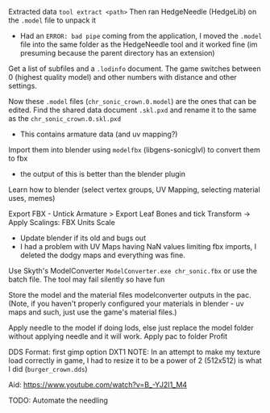 
Extracted data `tool extract <path>`
Then ran HedgeNeedle (HedgeLib) on the `.model` file to unpack it 
- Had an `ERROR: bad pipe` coming from the application, I moved the `.model` file into the same folder as the HedgeNeedle tool and it worked fine (im presuming because the parent directory has an extension)

Get a list of subfiles and a `.lodinfo` document. The game switches between 0 (highest quality model) and other numbers with distance and other settings.

Now these `.model` files (`chr_sonic_crown.0.model`) are the ones that can be edited.
Find the shared data document `.skl.pxd` and rename it to the same as the `chr_sonic_crown.0.skl.pxd`
- This contains armature data (and uv mapping?)

Import them into blender using `modelfbx` (libgens-sonicglvl) to convert them to fbx
- the output of this is better than the blender plugin

Learn how to blender (select vertex groups, UV Mapping, selecting material uses, memes)

Export FBX - Untick Armature > Export Leaf Bones and tick Transform -> Apply Scalings: FBX Units Scale
- Update blender if its old and bugs out
- I had a problem with UV Maps having NaN values limiting fbx imports, I deleted the dodgy maps and everything was fine.

Use Skyth's ModelConverter `ModelConverter.exe chr_sonic.fbx` or use the batch file.
The tool may fail silently so have fun

Store the model and the material files modelconverter outputs in the pac.
(Note, if you haven't properly configured your materials in blender - uv maps and such, just use the game's material files.)

Apply needle to the model if doing lods, else just replace the model folder without applying needle and it will work.
Apply pac to folder
Profit

DDS Format: first gimp option DXT1
NOTE: In an attempt to make my texture load correctly in game, I had to resize it to be a power of 2 (512x512) is what I did (`burger_crown.dds`)

Aid: https://www.youtube.com/watch?v=B_-YJ2I1_M4

TODO: Automate the needling